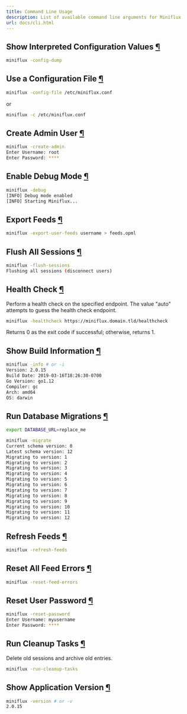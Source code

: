 ```yaml
---
title: Command Line Usage
description: List of available command line arguments for Miniflux
url: docs/cli.html
---
```


<h2 id="config-dump">Show Interpreted Configuration Values <a class="anchor" href="#config-dump" title="Permalink">¶</a></h2>

```bash
miniflux -config-dump
```

<h2 id="config-file">Use a Configuration File <a class="anchor" href="#config-file" title="Permalink">¶</a></h2>

```bash
miniflux -config-file /etc/miniflux.conf
```

or

```bash
miniflux -c /etc/miniflux.conf
```

<h2 id="create-admin">Create Admin User <a class="anchor" href="#create-admin" title="Permalink">¶</a></h2>

```bash
miniflux -create-admin
Enter Username: root
Enter Password: ****
```

<h2 id="debug">Enable Debug Mode <a class="anchor" href="#debug" title="Permalink">¶</a></h2>

```bash
miniflux -debug
[INFO] Debug mode enabled
[INFO] Starting Miniflux...
```

<h2 id="export-feeds">Export Feeds <a class="anchor" href="#export-feeds" title="Permalink">¶</a></h2>

```bash
miniflux -export-user-feeds username > feeds.opml
```

<h2 id="flush-sessions">Flush All Sessions <a class="anchor" href="#flush-sessions" title="Permalink">¶</a></h2>

```bash
miniflux -flush-sessions
Flushing all sessions (disconnect users)
```

<h2 id="healthcheck">Health Check <a class="anchor" href="#healthcheck" title="Permalink">¶</a></h2>

Perform a health check on the specified endpoint. The value "auto" attempts to guess the health check endpoint.

```bash
miniflux -healthcheck https://miniflux.domain.tld/healthcheck
```

Returns 0 as the exit code if successful; otherwise, returns 1.

<h2 id="info">Show Build Information <a class="anchor" href="#info" title="Permalink">¶</a></h2>

```bash
miniflux -info # or -i
Version: 2.0.15
Build Date: 2019-03-16T18:26:30-0700
Go Version: go1.12
Compiler: gc
Arch: amd64
OS: darwin
```

<h2 id="migrate">Run Database Migrations <a class="anchor" href="#migrate" title="Permalink">¶</a></h2>

```bash
export DATABASE_URL=replace_me

miniflux -migrate
Current schema version: 0
Latest schema version: 12
Migrating to version: 1
Migrating to version: 2
Migrating to version: 3
Migrating to version: 4
Migrating to version: 5
Migrating to version: 6
Migrating to version: 7
Migrating to version: 8
Migrating to version: 9
Migrating to version: 10
Migrating to version: 11
Migrating to version: 12
```

<h2 id="refresh-feeds">Refresh Feeds <a class="anchor" href="#refresh-feeds" title="Permalink">¶</a></h2>

```bash
miniflux -refresh-feeds
```

<h2 id="reset-feed-errors">Reset All Feed Errors <a class="anchor" href="#reset-feed-errors" title="Permalink">¶</a></h2>

```bash
miniflux -reset-feed-errors
```

<h2 id="reset-password">Reset User Password <a class="anchor" href="#reset-password" title="Permalink">¶</a></h2>

```bash
miniflux -reset-password
Enter Username: myusername
Enter Password: ****
```

<h2 id="run-cleanup-tasks">Run Cleanup Tasks <a class="anchor" href="#run-cleanup-tasks" title="Permalink">¶</a></h2>

Delete old sessions and archive old entries.

```bash
miniflux -run-cleanup-tasks
```

<h2 id="version">Show Application Version <a class="anchor" href="#version" title="Permalink">¶</a></h2>

```bash
miniflux -version # or -v
2.0.15
```